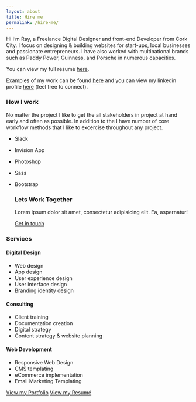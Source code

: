 ```yaml
---
layout: about
title: Hire me
permalink: /hire-me/
---
```

Hi I’m Ray, a Freelance Digital Designer and front-end Developer from Cork City. I focus on designing &amp; building websites for start-ups, local businesses and passionate entrepreneurs. I have also worked with multinational brands such as Paddy Power, Guinness, and Porsche in numerous capacities.

You can view my full resumé [here](https://represent.io/rayoneill).

Examples of my work can be found [here](/work) and you can view my linkedin profile [here](http://ie.linkedin.com/in/oneillray) (feel free to connect). 


### How I work
No matter the project I like to get the all stakeholders in project at hand early and often as possible. In addition to the I have number of core workflow methods that I like to excercise throughout any project. 

- Slack
- Invision App
- Photoshop
- Sass 
- Bootstrap


	<div class="letswork">
		<h3>Lets Work Together</h3>
		<p>Lorem ipsum dolor sit amet, consectetur adipisicing elit. Ea, aspernatur!</p>
		<a class="button " href="">Get in touch</a>
	</div>

### Services

#### Digital Design

- Web design
- App design
- User experience design
- User interface design
- Branding identity design

#### Consulting

- Client training 
- Documentation creation 
- Digital strategy
- Content strategy & website planning

#### Web Development

- Responsive Web Design
- CMS templating
- eCommerce implementation
- Email Marketing Templating

<a class="button primary-cta" href="#">View my Portfolio</a>
<a class="button primary-cta" href="{ site.resume_url }}">View my Resumé</a>

